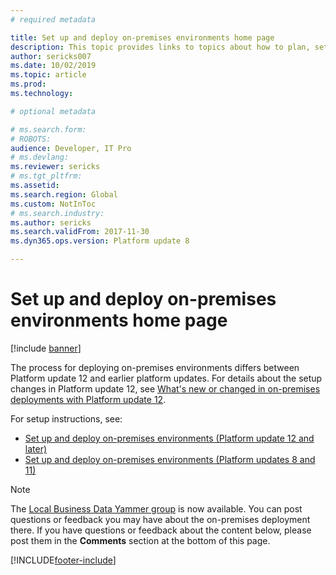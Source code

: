```yaml
---
# required metadata

title: Set up and deploy on-premises environments home page
description: This topic provides links to topics about how to plan, set up, and deploy an on-premises environment.
author: sericks007
ms.date: 10/02/2019
ms.topic: article
ms.prod: 
ms.technology: 

# optional metadata

# ms.search.form: 
# ROBOTS: 
audience: Developer, IT Pro
# ms.devlang: 
ms.reviewer: sericks
# ms.tgt_pltfrm: 
ms.assetid: 
ms.search.region: Global
ms.custom: NotInToc
# ms.search.industry: 
ms.author: sericks
ms.search.validFrom: 2017-11-30 
ms.dyn365.ops.version: Platform update 8

---
```


# Set up and deploy on-premises environments home page

[!include [banner](../includes/banner.md)]

The process for deploying on-premises environments differs between Platform update 12 and earlier platform updates. For details about the setup changes in Platform update 12, see [What's new or changed in on-premises deployments with Platform update 12](../../fin-ops/get-started/whats-new-LBD-PU12-App72.md). 

For setup instructions, see: 
- [Set up and deploy on-premises environments (Platform update 12 and later)](setup-deploy-on-premises-pu12.md)
- [Set up and deploy on-premises environments (Platform updates 8 and 11)](setup-deploy-on-premises-pu8-pu11.md)


> [!NOTE]
> The [Local Business Data Yammer group](https://www.yammer.com/dynamicsaxfeedbackprograms/#/threads/inGroup?type=in_group&feedId=13595809&view=all) is now available. You can post questions or feedback you may have about the on-premises deployment there.
> If you have questions or feedback about the content below, please post them in the **Comments** section at the bottom of this page.


[!INCLUDE[footer-include](../../../includes/footer-banner.md)]